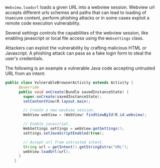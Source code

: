 `Webview.loadurl` loads a given URL into a webview session. Webview url
accepts different urls schemes and paths that can lead to loading of
insecure content, perform phishing attacks or in some cases exploit a
remote code execution vulnerability.

Several settings controls the capabilities of the webview session, like
enabling javascript or local file access using the `Websettings` class.

Attackers can exploit the vulnerability by crafting malicious HTML or
Javascript. A phishing attack can pass as a fake login form to steal the
user\'s credentials.

The following is an example a vulnerable Java code accepting untrusted
URL from an intent:

```java
public class VulnerableBrowserActivity extends Activity {
      @override
      public void onCreate(Bundle savedInstanceState) {
        super.onCreate(savedInstanceState);
        setContentView(R.layout.main);

        // Create a new wevbiew session.
        WebView webView = (WebView) findViewById(R.id.webview);

        // Enable javascript.
        WebSettings settings = webView.getSettings();
        settings.setJavaScriptEnabled(true);

        // Accept url from untrusted intent.
        String url = getIntent().getStringExtra("URL");
        webView.loadUrl(url);
      }
    }
```
